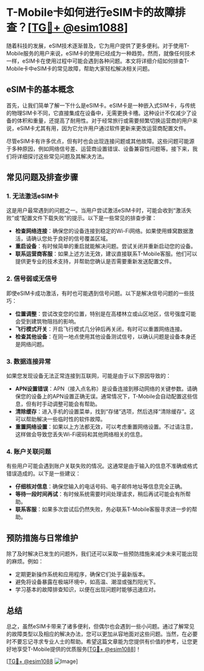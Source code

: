 # T-Mobile卡如何进行eSIM卡的故障排查？[[TG💪+ @esim1088](https://t.me/s/esim1088)]

随着科技的发展，eSIM技术逐渐普及，它为用户提供了更多便利。对于使用T-Mobile服务的用户来说，eSIM卡的使用已经成为一种趋势。然而，就像任何技术一样，eSIM卡在使用过程中可能会遇到各种问题。本文将详细介绍如何排查T-Mobile卡中eSIM卡的常见故障，帮助大家轻松解决相关问题。

## eSIM卡的基本概念

首先，让我们简单了解一下什么是eSIM卡。eSIM卡是一种嵌入式SIM卡，与传统的物理SIM卡不同，它直接集成在设备中，无需更换卡槽。这种设计不仅减少了设备的体积和重量，还提高了耐用性。对于经常旅行或需要频繁切换运营商的用户来说，eSIM卡尤其有用，因为它允许用户通过软件更新来更改运营商配置文件。

尽管eSIM卡有许多优点，但有时也会出现连接问题或其他故障。这些问题可能源于多种原因，例如网络信号差、运营商设置错误、设备兼容性问题等。接下来，我们将详细探讨这些常见问题及其解决方法。

## 常见问题及排查步骤

### 1. **无法激活eSIM卡**

这是用户最常遇到的问题之一。当用户尝试激活eSIM卡时，可能会收到“激活失败”或“配置文件下载失败”的提示。以下是一些常见的排查步骤：

- **检查网络连接**：确保您的设备连接到稳定的Wi-Fi网络。如果使用蜂窝数据激活，请确认您处于良好的信号覆盖区域。
- **重启设备**：有时候简单的重启就能解决问题。尝试关闭并重新启动您的设备。
- **联系运营商客服**：如果上述方法无效，建议直接联系T-Mobile客服。他们可以提供更专业的技术支持，并帮助您确认是否需要重新发送配置文件。

### 2. **信号弱或无信号**

即使eSIM卡成功激活，有时也可能遇到信号问题。以下是解决信号问题的一些技巧：

- **位置调整**：尝试改变您的位置，特别是在高楼林立或山区地区，信号强度可能会受到建筑物阻挡的影响。
- **飞行模式开关**：开启飞行模式几分钟后再关闭，有时可以重置网络连接。
- **检查其他设备**：在同一地点使用其他设备测试信号，以确认问题是设备本身还是网络问题。

### 3. **数据连接异常**

如果您发现设备无法正常连接到互联网，可能是由于以下原因导致的：

- **APN设置错误**：APN（接入点名称）是设备连接到移动网络的关键参数。请确保您的设备上的APN设置正确无误。通常情况下，T-Mobile会自动配置这些信息，但有时手动调整可能会有帮助。
- **清除缓存**：进入手机的设置菜单，找到“存储”选项，然后选择“清除缓存”。这可以帮助解决一些临时性的软件故障。
- **重置网络设置**：如果以上方法都无效，可以考虑重置网络设置。不过请注意，这样做会导致您丢失Wi-Fi密码和其他网络相关的信息。

### 4. **账户关联问题**

有些用户可能会遇到账户关联失败的情况。这通常是由于输入的信息不准确或格式错误造成的。以下是一些建议：

- **仔细核对信息**：确保您输入的电话号码、电子邮件地址等信息完全正确。
- **等待一段时间再试**：有时候系统需要时间处理请求，稍后再试可能会有所帮助。
- **联系客服**：如果多次尝试后仍然失败，务必联系T-Mobile客服寻求进一步的帮助。

## 预防措施与日常维护

除了及时解决已发生的问题外，我们还可以采取一些预防措施来减少未来可能出现的麻烦。例如：

- 定期更新操作系统和应用程序，确保它们处于最新版本。
- 避免将设备暴露在极端环境中，如高温、潮湿或强烈阳光下。
- 学习基本的故障排查知识，以便在出现问题时能够迅速应对。

## 总结

总之，虽然eSIM卡带来了诸多便利，但偶尔也会遇到一些小问题。通过了解常见的故障类型以及相应的解决办法，您可以更加从容地面对这些问题。当然，在必要时不要忘记寻求专业人士的帮助。希望这篇文章能为您提供有价值的参考，让您更好地享受T-Mobile提供的优质服务[[TG💪+ @esim1088](https://t.me/s/esim1088)]！

[[TG💪+ @esim1088](https://t.me/s/esim1088) ![Image](https://i.postimg.cc/4NQfJmqS/Snipaste-2025-05-13-00-14-12.png)]